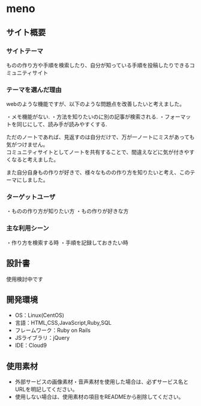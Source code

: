 # meno

## サイト概要
### サイトテーマ
ものの作り方や手順を検索したり、自分が知っている手順を投稿したりできるコミュニティサイト

### テーマを選んだ理由
webのような機能ですが、以下のような問題点を改善したいと考えました。

・メモ機能がない. 
・方法を知りたいのに別の記事が検索される. 
・フォーマットを同じにして、読み手が読みやすくする. 

ただのノートであれば、見返すのは自分だけで、万が一ノートにミスがあっても気がつけません。  
コミュニティサイトとしてノートを共有することで、間違えなどに気が付きやすくなると考えました。  

また自分自身もの作りが好きで、様々なものの作り方を知りたいと考え、このテーマにしました。

### ターゲットユーザ
・ものの作り方が知りたい方
・もの作りが好きな方

### 主な利用シーン
・作り方を検索する時
・手順を記録しておきたい時

## 設計書
使用検討中です

## 開発環境
- OS：Linux(CentOS)
- 言語：HTML,CSS,JavaScript,Ruby,SQL
- フレームワーク：Ruby on Rails
- JSライブラリ：jQuery
- IDE：Cloud9

## 使用素材
- 外部サービスの画像素材・音声素材を使用した場合は、必ずサービス名とURLを明記してください。
- 使用しない場合は、使用素材の項目をREADMEから削除してください。